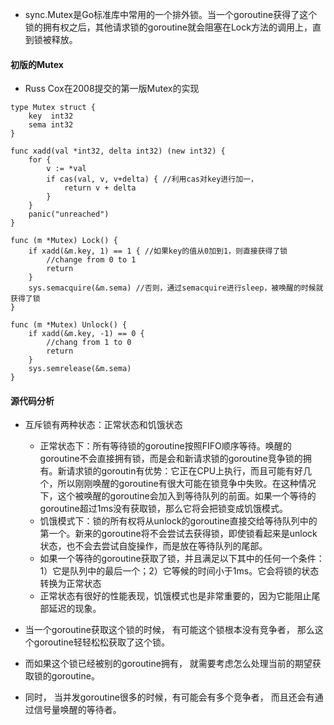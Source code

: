+ sync.Mutex是Go标准库中常用的一个排外锁。当一个goroutine获得了这个锁的拥有权之后，其他请求锁的goroutine就会阻塞在Lock方法的调用上，直到锁被释放。

#### 初版的Mutex
+ Russ Cox在2008提交的第一版Mutex的实现
```golang
type Mutex struct {
	key  int32
	sema int32
}

func xadd(val *int32, delta int32) (new int32) {
	for {
		v := *val
		if cas(val, v, v+delta) { //利用cas对key进行加一，
			return v + delta
		}
	}
	panic("unreached")
}

func (m *Mutex) Lock() {
	if xadd(&m.key, 1) == 1 { //如果key的值从0加到1，则直接获得了锁
		//change from 0 to 1
		return
	}
	sys.semacquire(&m.sema) //否则，通过semacquire进行sleep，被唤醒的时候就获得了锁
}

func (m *Mutex) Unlock() {
	if xadd(&m.key, -1) == 0 {
		//chang from 1 to 0
		return
	}
	sys.semrelease(&m.sema)
}
```
#### 源代码分析
+ 互斥锁有两种状态：正常状态和饥饿状态
  * 正常状态下：所有等待锁的goroutine按照FIFO顺序等待。唤醒的goroutine不会直接拥有锁，而是会和新请求锁的goroutine竞争锁的拥有。新请求锁的goroutin有优势：它正在CPU上执行，而且可能有好几个，所以刚刚唤醒的goroutine有很大可能在锁竞争中失败。在这种情况下，这个被唤醒的goroutine会加入到等待队列的前面。如果一个等待的goroutine超过1ms没有获取锁，那么它将会把锁变成饥饿模式。
  * 饥饿模式下：锁的所有权将从unlock的goroutine直接交给等待队列中的第一个。新来的goroutine将不会尝试去获得锁，即使锁看起来是unlock状态，也不会去尝试自旋操作，而是放在等待队列的尾部。
  * 如果一个等待的goroutine获取了锁，并且满足以下其中的任何一个条件：1）它是队列中的最后一个；2）它等候的时间小于1ms。它会将锁的状态转换为正常状态
  * 正常状态有很好的性能表现，饥饿模式也是非常重要的，因为它能阻止尾部延迟的现象。

+ 当一个goroutine获取这个锁的时候， 有可能这个锁根本没有竞争者， 那么这个goroutine轻轻松松获取了这个锁。
+ 而如果这个锁已经被别的goroutine拥有， 就需要考虑怎么处理当前的期望获取锁的goroutine。
+ 同时， 当并发goroutine很多的时候，有可能会有多个竞争者， 而且还会有通过信号量唤醒的等待者。

